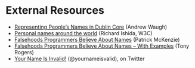 # External Resources

- [Representing People’s Names in Dublin Core][1] (Andrew Waugh)
- [Personal names around the world][2] (Richard Ishida, W3C)
- [Falsehoods Programmers Believe About Names][3] (Patrick McKenzie)
- [Falsehoods Programmers Believe About Names – With Examples][4] (Tony Rogers)
- [Your Name Is Invalid!][5] (@yournameisvalid), on Twitter

[1]: https://www.dublincore.org/specifications/dublin-core/name-representation/
[2]: https://www.w3.org/International/questions/qa-personal-names
[3]: https://www.kalzumeus.com/2010/06/17/falsehoods-programmers-believe-about-names/
[4]: https://shinesolutions.com/2018/01/08/falsehoods-programmers-believe-about-names-with-examples/
[5]: https://twitter.com/yournameisvalid
